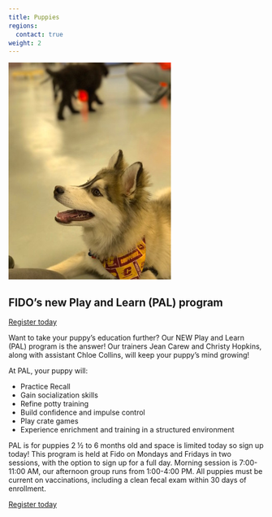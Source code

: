 ```yaml
---
title: Puppies
regions:
  contact: true
weight: 2
---
```

<img class="right" src="/images/pal.jpg" alt="" />

## FIDO’s new Play and Learn (PAL) program

<a class="button" href="https://squareup.com/store/FidoPersonalDogTraining/item/puppy-pal-program">Register today</a>

Want to take your puppy’s education further? Our NEW Play and Learn (PAL) program 
is the answer! Our trainers Jean Carew and Christy Hopkins, along with assistant 
Chloe Collins, will keep your puppy’s mind growing! 

At PAL, your puppy will: 

  * Practice Recall
  * Gain socialization skills
  * Refine potty training
  * Build confidence and impulse control
  * Play crate games
  * Experience enrichment and training in a structured environment

PAL is for puppies 2 ½ to 6 months old and space is limited today so sign up today! 
This program is held at Fido on Mondays and Fridays in two sessions, with the option 
to sign up for a full day. Morning session is 7:00-11:00 AM, our afternoon group runs 
from 1:00-4:00 PM. All puppies must be current on vaccinations, including a clean 
fecal exam within 30 days of enrollment.

<a class="button" href="https://squareup.com/store/FidoPersonalDogTraining/item/puppy-pal-program">Register today</a>
